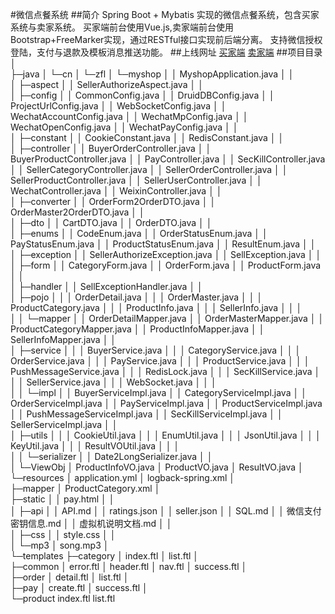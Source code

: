 #微信点餐系统
##简介
Spring Boot + Mybatis 实现的微信点餐系统，包含买家系统与卖家系统。
买家端前台使用Vue.js,卖家端前台使用Bootstrap+FreeMarker实现，通过RESTful接口实现前后端分离。
支持微信授权登陆，支付与退款及模板消息推送功能。
##上线网址
[买家端](http://zhangfanglong.cn/)
[卖家端](http://zhangfanglong.cn/seller/order/list)
##项目目录
│  
├─java
│  └─cn
│      └─zfl
│          └─myshop
│              │  MyshopApplication.java
│              │  
│              ├─aspect
│              │      SellerAuthorizeAspect.java
│              │      
│              ├─config
│              │      CommonConfig.java
│              │      DruidDBConfig.java
│              │      ProjectUrlConfig.java
│              │      WebSocketConfig.java
│              │      WechatAccountConfig.java
│              │      WechatMpConfig.java
│              │      WechatOpenConfig.java
│              │      WechatPayConfig.java
│              │      
│              ├─constant
│              │      CookieConstant.java
│              │      RedisConstant.java
│              │      
│              ├─controller
│              │      BuyerOrderController.java
│              │      BuyerProductController.java
│              │      PayController.java
│              │      SecKillController.java
│              │      SellerCategoryController.java
│              │      SellerOrderController.java
│              │      SellerProductController.java
│              │      SellerUserController.java
│              │      WechatController.java
│              │      WeixinController.java
│              │      
│              ├─converter
│              │      OrderForm2OrderDTO.java
│              │      OrderMaster2OrderDTO.java
│              │      
│              ├─dto
│              │      CartDTO.java
│              │      OrderDTO.java
│              │      
│              ├─enums
│              │      CodeEnum.java
│              │      OrderStatusEnum.java
│              │      PayStatusEnum.java
│              │      ProductStatusEnum.java
│              │      ResultEnum.java
│              │      
│              ├─exception
│              │      SellerAuthorizeException.java
│              │      SellException.java
│              │      
│              ├─form
│              │      CategoryForm.java
│              │      OrderForm.java
│              │      ProductForm.java
│              │      
│              ├─handler
│              │      SellExceptionHandler.java
│              │      
│              ├─pojo
│              │  │  OrderDetail.java
│              │  │  OrderMaster.java
│              │  │  ProductCategory.java
│              │  │  ProductInfo.java
│              │  │  SellerInfo.java
│              │  │  
│              │  └─mapper
│              │          OrderDetailMapper.java
│              │          OrderMasterMapper.java
│              │          ProductCategoryMapper.java
│              │          ProductInfoMapper.java
│              │          SellerInfoMapper.java
│              │          
│              ├─service
│              │  │  BuyerService.java
│              │  │  CategoryService.java
│              │  │  OrderService.java
│              │  │  PayService.java
│              │  │  ProductService.java
│              │  │  PushMessageService.java
│              │  │  RedisLock.java
│              │  │  SecKillService.java
│              │  │  SellerService.java
│              │  │  WebSocket.java
│              │  │  
│              │  └─impl
│              │          BuyerServiceImpl.java
│              │          CategoryServiceImpl.java
│              │          OrderServiceImpl.java
│              │          PayServiceImpl.java
│              │          ProductServiceImpl.java
│              │          PushMessageServiceImpl.java
│              │          SecKillServiceImpl.java
│              │          SellerServiceImpl.java
│              │          
│              ├─utils
│              │  │  CookieUtil.java
│              │  │  EnumUtil.java
│              │  │  JsonUtil.java
│              │  │  KeyUtil.java
│              │  │  ResultVOUtil.java
│              │  │  
│              │  └─serializer
│              │          Date2LongSerializer.java
│              │          
│              └─ViewObj
│                      ProductInfoVO.java
│                      ProductVO.java
│                      ResultVO.java
│                      
└─resources
    │  application.yml
    │  logback-spring.xml
    │  
    ├─mapper
    │      ProductCategory.xml
    │      
    ├─static
    │  │  pay.html
    │  │  
    │  ├─api
    │  │      API.md
    │  │      ratings.json
    │  │      seller.json
    │  │      SQL.md
    │  │      微信支付密钥信息.md
    │  │      虚拟机说明文档.md
    │  │      
    │  ├─css
    │  │      style.css
    │  │      
    │  └─mp3
    │          song.mp3
    │          
    └─templates
        ├─category
        │      index.ftl
        │      list.ftl
        │      
        ├─common
        │      error.ftl
        │      header.ftl
        │      nav.ftl
        │      success.ftl
        │      
        ├─order
        │      detail.ftl
        │      list.ftl
        │      
        ├─pay
        │      create.ftl
        │      success.ftl
        │      
        └─product
                index.ftl
                list.ftl
                

